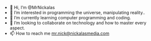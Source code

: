 - 👋 Hi, I’m @MrNickalas
- 👀 I’m interested in programming the universe, manipulating reality..
- 🌱 I’m currently learning computer programming and coding.
- 💞️ I’m looking to collaborate on technology and how to master every aspect.
- 📫 How to reach me mr.nick@nickalasmedia.com

<!---
MrNickalas/MrNickalas is a ✨ special ✨ repository because its `README.md` (this file) appears on your GitHub profile.
You can click the Preview link to take a look at your changes.
--->
